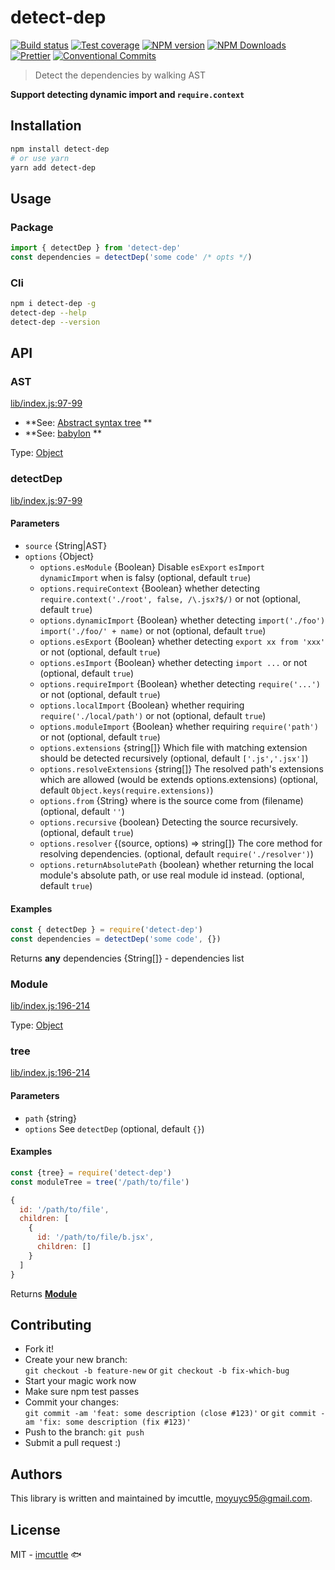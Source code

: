 # detect-dep

[![Build status](https://img.shields.io/travis/imcuttle/detect-dep/master.svg?style=flat-square)](https://travis-ci.org/imcuttle/detect-dep)
[![Test coverage](https://img.shields.io/codecov/c/github/imcuttle/detect-dep.svg?style=flat-square)](https://codecov.io/github/imcuttle/detect-dep?branch=master)
[![NPM version](https://img.shields.io/npm/v/detect-dep.svg?style=flat-square)](https://www.npmjs.com/package/detect-dep)
[![NPM Downloads](https://img.shields.io/npm/dm/detect-dep.svg?style=flat-square&maxAge=43200)](https://www.npmjs.com/package/detect-dep)
[![Prettier](https://img.shields.io/badge/code_style-prettier-ff69b4.svg?style=flat-square)](https://prettier.io/)
[![Conventional Commits](https://img.shields.io/badge/Conventional%20Commits-1.0.0-yellow.svg?style=flat-square)](https://conventionalcommits.org)

> Detect the dependencies by walking AST

**Support detecting dynamic import and `require.context`**

## Installation

```bash
npm install detect-dep
# or use yarn
yarn add detect-dep
```

## Usage

### Package

```javascript
import { detectDep } from 'detect-dep'
const dependencies = detectDep('some code' /* opts */)
```

### Cli

```bash
npm i detect-dep -g
detect-dep --help
detect-dep --version
```

## API

<!-- Generated by documentation.js. Update this documentation by updating the source code. -->

### AST

[lib/index.js:97-99](https://github.com/imcuttle/detect-dep/blob/3abe7e1f28d2c9338023df443cb59f656e9fe748/lib/index.js#L51-L57 'Source code on GitHub')

- **See: [Abstract syntax tree](https://en.wikipedia.org/wiki/Abstract_syntax_tree)
  **
- **See: [babylon](https://github.com/babel/babel/tree/master/packages/babylon)
  **

Type: [Object](https://developer.mozilla.org/docs/Web/JavaScript/Reference/Global_Objects/Object)

### detectDep

[lib/index.js:97-99](https://github.com/imcuttle/detect-dep/blob/3abe7e1f28d2c9338023df443cb59f656e9fe748/lib/index.js#L97-L99 'Source code on GitHub')

#### Parameters

- `source` {String|AST}
- `options` {Object}
  - `options.esModule` {Boolean}
    Disable `esExport` `esImport` `dynamicImport` when is falsy (optional, default `true`)
  - `options.requireContext` {Boolean}
    whether detecting `require.context('./root', false, /\.jsx?$/)` or not (optional, default `true`)
  - `options.dynamicImport` {Boolean}
    whether detecting `import('./foo')` `import('./foo/' + name)` or not (optional, default `true`)
  - `options.esExport` {Boolean}
    whether detecting `export xx from 'xxx'` or not (optional, default `true`)
  - `options.esImport` {Boolean}
    whether detecting `import ...` or not (optional, default `true`)
  - `options.requireImport` {Boolean}
    whether detecting `require('...')` or not (optional, default `true`)
  - `options.localImport` {Boolean}
    whether requiring `require('./local/path')` or not (optional, default `true`)
  - `options.moduleImport` {Boolean}
    whether requiring `require('path')` or not (optional, default `true`)
  - `options.extensions` {string\[]}
    Which file with matching extension should be detected recursively (optional, default `['.js','.jsx']`)
  - `options.resolveExtensions` {string\[]}
    The resolved path's extensions which are allowed (would be extends options.extensions) (optional, default `Object.keys(require.extensions)`)
  - `options.from` {String}
    where is the source come from (filename) (optional, default `''`)
  - `options.recursive` {boolean}
    Detecting the source recursively. (optional, default `true`)
  - `options.resolver` {(source, options) => string\[]}
    The core method for resolving dependencies. (optional, default `require('./resolver')`)
  - `options.returnAbsolutePath` {boolean}
    whether returning the local module's absolute path, or use real module id instead. (optional, default `true`)

#### Examples

```javascript
const { detectDep } = require('detect-dep')
const dependencies = detectDep('some code', {})
```

Returns **any** dependencies {String\[]} - dependencies list

### Module

[lib/index.js:196-214](https://github.com/imcuttle/detect-dep/blob/3abe7e1f28d2c9338023df443cb59f656e9fe748/lib/index.js#L170-L176 'Source code on GitHub')

Type: [Object](https://developer.mozilla.org/docs/Web/JavaScript/Reference/Global_Objects/Object)

### tree

[lib/index.js:196-214](https://github.com/imcuttle/detect-dep/blob/3abe7e1f28d2c9338023df443cb59f656e9fe748/lib/index.js#L196-L214 'Source code on GitHub')

#### Parameters

- `path` {string}
- `options` See `detectDep` (optional, default `{}`)

#### Examples

```javascript
const {tree} = require('detect-dep')
const moduleTree = tree('/path/to/file')

{
  id: '/path/to/file',
  children: [
    {
      id: '/path/to/file/b.jsx',
      children: []
    }
  ]
}
```

Returns **[Module](#module)**

## Contributing

- Fork it!
- Create your new branch:  
  `git checkout -b feature-new` or `git checkout -b fix-which-bug`
- Start your magic work now
- Make sure npm test passes
- Commit your changes:  
  `git commit -am 'feat: some description (close #123)'` or `git commit -am 'fix: some description (fix #123)'`
- Push to the branch: `git push`
- Submit a pull request :)

## Authors

This library is written and maintained by imcuttle, <a href="mailto:moyuyc95@gmail.com">moyuyc95@gmail.com</a>.

## License

MIT - [imcuttle](https://github.com/imcuttle) 🐟
